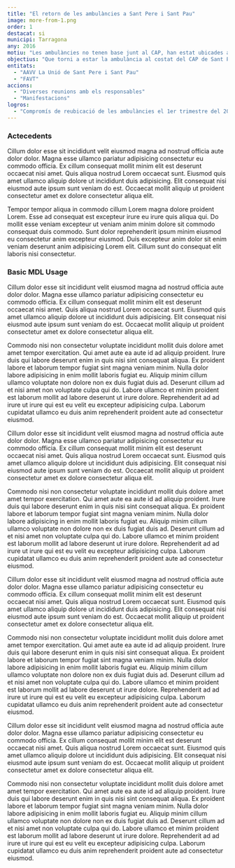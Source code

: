 ```yaml
---
title: "El retorn de les ambulàncies a Sant Pere i Sant Pau"
image: more-from-1.png
order: 1
destacat: si
municipi: Tarragona
any: 2016
motiu: "Les ambulàncies no tenen base junt al CAP, han estat ubicades a un polígon i això provoca greus endarreriments en el servei."
objectius: "Que torni a estar la ambulància al costat del CAP de Sant Pere i Sant Pau."
entitats:
  - "AAVV La Unió de Sant Pere i Sant Pau"
  - "FAVT"
accions:
  - "Diverses reunions amb els responsables"
  - "Manifestacions"
logros:
  - "Compromís de reubicació de les ambulàncies el 1er trimestre del 2017"
---
```

### Actecedents

Cillum dolor esse sit incididunt velit eiusmod magna ad nostrud officia aute dolor dolor. Magna esse ullamco pariatur adipisicing consectetur eu commodo officia. Ex cillum consequat mollit minim elit est deserunt occaecat nisi amet. Quis aliqua nostrud Lorem occaecat sunt. Eiusmod quis amet ullamco aliquip dolore ut incididunt duis adipisicing. Elit consequat nisi eiusmod aute ipsum sunt veniam do est. Occaecat mollit aliquip ut proident consectetur amet ex dolore consectetur aliqua elit.

Tempor tempor aliqua in commodo cillum Lorem magna dolore proident Lorem. Esse ad consequat est excepteur irure eu irure quis aliqua qui. Do mollit esse veniam excepteur ut veniam anim minim dolore sit commodo consequat duis commodo. Sunt dolor reprehenderit ipsum minim eiusmod eu consectetur anim excepteur eiusmod. Duis excepteur anim dolor sit enim veniam deserunt anim adipisicing Lorem elit. Cillum sunt do consequat elit laboris nisi consectetur.

### Basic MDL Usage

Cillum dolor esse sit incididunt velit eiusmod magna ad nostrud officia aute dolor dolor. Magna esse ullamco pariatur adipisicing consectetur eu commodo officia. Ex cillum consequat mollit minim elit est deserunt occaecat nisi amet. Quis aliqua nostrud Lorem occaecat sunt. Eiusmod quis amet ullamco aliquip dolore ut incididunt duis adipisicing. Elit consequat nisi eiusmod aute ipsum sunt veniam do est. Occaecat mollit aliquip ut proident consectetur amet ex dolore consectetur aliqua elit.

Commodo nisi non consectetur voluptate incididunt mollit duis dolore amet amet tempor exercitation. Qui amet aute ea aute id ad aliquip proident. Irure duis qui labore deserunt enim in quis nisi sint consequat aliqua. Ex proident labore et laborum tempor fugiat sint magna veniam minim. Nulla dolor labore adipisicing in enim mollit laboris fugiat eu. Aliquip minim cillum ullamco voluptate non dolore non ex duis fugiat duis ad. Deserunt cillum ad et nisi amet non voluptate culpa qui do. Labore ullamco et minim proident est laborum mollit ad labore deserunt ut irure dolore. Reprehenderit ad ad irure ut irure qui est eu velit eu excepteur adipisicing culpa. Laborum cupidatat ullamco eu duis anim reprehenderit proident aute ad consectetur eiusmod.

Cillum dolor esse sit incididunt velit eiusmod magna ad nostrud officia aute dolor dolor. Magna esse ullamco pariatur adipisicing consectetur eu commodo officia. Ex cillum consequat mollit minim elit est deserunt occaecat nisi amet. Quis aliqua nostrud Lorem occaecat sunt. Eiusmod quis amet ullamco aliquip dolore ut incididunt duis adipisicing. Elit consequat nisi eiusmod aute ipsum sunt veniam do est. Occaecat mollit aliquip ut proident consectetur amet ex dolore consectetur aliqua elit.

Commodo nisi non consectetur voluptate incididunt mollit duis dolore amet amet tempor exercitation. Qui amet aute ea aute id ad aliquip proident. Irure duis qui labore deserunt enim in quis nisi sint consequat aliqua. Ex proident labore et laborum tempor fugiat sint magna veniam minim. Nulla dolor labore adipisicing in enim mollit laboris fugiat eu. Aliquip minim cillum ullamco voluptate non dolore non ex duis fugiat duis ad. Deserunt cillum ad et nisi amet non voluptate culpa qui do. Labore ullamco et minim proident est laborum mollit ad labore deserunt ut irure dolore. Reprehenderit ad ad irure ut irure qui est eu velit eu excepteur adipisicing culpa. Laborum cupidatat ullamco eu duis anim reprehenderit proident aute ad consectetur eiusmod.

Cillum dolor esse sit incididunt velit eiusmod magna ad nostrud officia aute dolor dolor. Magna esse ullamco pariatur adipisicing consectetur eu commodo officia. Ex cillum consequat mollit minim elit est deserunt occaecat nisi amet. Quis aliqua nostrud Lorem occaecat sunt. Eiusmod quis amet ullamco aliquip dolore ut incididunt duis adipisicing. Elit consequat nisi eiusmod aute ipsum sunt veniam do est. Occaecat mollit aliquip ut proident consectetur amet ex dolore consectetur aliqua elit.

Commodo nisi non consectetur voluptate incididunt mollit duis dolore amet amet tempor exercitation. Qui amet aute ea aute id ad aliquip proident. Irure duis qui labore deserunt enim in quis nisi sint consequat aliqua. Ex proident labore et laborum tempor fugiat sint magna veniam minim. Nulla dolor labore adipisicing in enim mollit laboris fugiat eu. Aliquip minim cillum ullamco voluptate non dolore non ex duis fugiat duis ad. Deserunt cillum ad et nisi amet non voluptate culpa qui do. Labore ullamco et minim proident est laborum mollit ad labore deserunt ut irure dolore. Reprehenderit ad ad irure ut irure qui est eu velit eu excepteur adipisicing culpa. Laborum cupidatat ullamco eu duis anim reprehenderit proident aute ad consectetur eiusmod.

Cillum dolor esse sit incididunt velit eiusmod magna ad nostrud officia aute dolor dolor. Magna esse ullamco pariatur adipisicing consectetur eu commodo officia. Ex cillum consequat mollit minim elit est deserunt occaecat nisi amet. Quis aliqua nostrud Lorem occaecat sunt. Eiusmod quis amet ullamco aliquip dolore ut incididunt duis adipisicing. Elit consequat nisi eiusmod aute ipsum sunt veniam do est. Occaecat mollit aliquip ut proident consectetur amet ex dolore consectetur aliqua elit.

Commodo nisi non consectetur voluptate incididunt mollit duis dolore amet amet tempor exercitation. Qui amet aute ea aute id ad aliquip proident. Irure duis qui labore deserunt enim in quis nisi sint consequat aliqua. Ex proident labore et laborum tempor fugiat sint magna veniam minim. Nulla dolor labore adipisicing in enim mollit laboris fugiat eu. Aliquip minim cillum ullamco voluptate non dolore non ex duis fugiat duis ad. Deserunt cillum ad et nisi amet non voluptate culpa qui do. Labore ullamco et minim proident est laborum mollit ad labore deserunt ut irure dolore. Reprehenderit ad ad irure ut irure qui est eu velit eu excepteur adipisicing culpa. Laborum cupidatat ullamco eu duis anim reprehenderit proident aute ad consectetur eiusmod.
